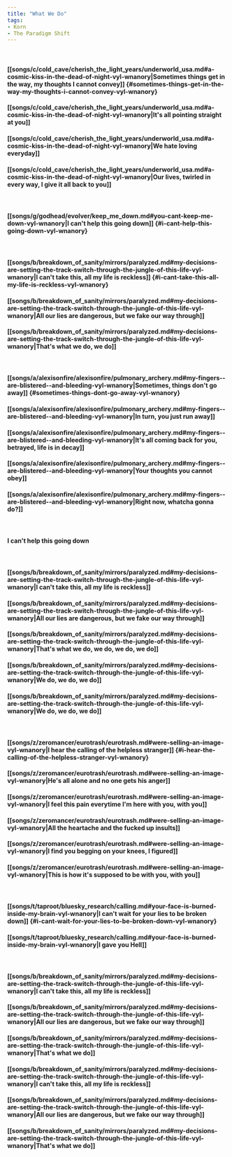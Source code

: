```yaml
---
title: "What We Do"
tags:
- Korn
- The Paradigm Shift
---
```

&nbsp;
#### [[songs/c/cold_cave/cherish_the_light_years/underworld_usa.md#a-cosmic-kiss-in-the-dead-of-night-vyl-wnanory|Sometimes things get in the way, my thoughts I cannot convey]] {#sometimes-things-get-in-the-way-my-thoughts-i-cannot-convey-vyl-wnanory}
#### [[songs/c/cold_cave/cherish_the_light_years/underworld_usa.md#a-cosmic-kiss-in-the-dead-of-night-vyl-wnanory|It's all pointing straight at you]]
#### [[songs/c/cold_cave/cherish_the_light_years/underworld_usa.md#a-cosmic-kiss-in-the-dead-of-night-vyl-wnanory|We hate loving everyday]]
#### [[songs/c/cold_cave/cherish_the_light_years/underworld_usa.md#a-cosmic-kiss-in-the-dead-of-night-vyl-wnanory|Our lives, twirled in every way, I give it all back to you]]
&nbsp;
#### [[songs/g/godhead/evolver/keep_me_down.md#you-cant-keep-me-down-vyl-wnanory|I can't help this going down]] {#i-cant-help-this-going-down-vyl-wnanory}
&nbsp;
#### [[songs/b/breakdown_of_sanity/mirrors/paralyzed.md#my-decisions-are-setting-the-track-switch-through-the-jungle-of-this-life-vyl-wnanory|I can't take this, all my life is reckless]] {#i-cant-take-this-all-my-life-is-reckless-vyl-wnanory}
#### [[songs/b/breakdown_of_sanity/mirrors/paralyzed.md#my-decisions-are-setting-the-track-switch-through-the-jungle-of-this-life-vyl-wnanory|All our lies are dangerous, but we fake our way through]]
#### [[songs/b/breakdown_of_sanity/mirrors/paralyzed.md#my-decisions-are-setting-the-track-switch-through-the-jungle-of-this-life-vyl-wnanory|That's what we do, we do]]
&nbsp;
#### [[songs/a/alexisonfire/alexisonfire/pulmonary_archery.md#my-fingers--are-blistered--and-bleeding-vyl-wnanory|Sometimes, things don't go away]] {#sometimes-things-dont-go-away-vyl-wnanory}
#### [[songs/a/alexisonfire/alexisonfire/pulmonary_archery.md#my-fingers--are-blistered--and-bleeding-vyl-wnanory|In turn, you just run away]]
#### [[songs/a/alexisonfire/alexisonfire/pulmonary_archery.md#my-fingers--are-blistered--and-bleeding-vyl-wnanory|It's all coming back for you, betrayed, life is in decay]]
#### [[songs/a/alexisonfire/alexisonfire/pulmonary_archery.md#my-fingers--are-blistered--and-bleeding-vyl-wnanory|Your thoughts you cannot obey]]
#### [[songs/a/alexisonfire/alexisonfire/pulmonary_archery.md#my-fingers--are-blistered--and-bleeding-vyl-wnanory|Right now, whatcha gonna do?]]
&nbsp;
#### I can't help this going down
&nbsp;
#### [[songs/b/breakdown_of_sanity/mirrors/paralyzed.md#my-decisions-are-setting-the-track-switch-through-the-jungle-of-this-life-vyl-wnanory|I can't take this, all my life is reckless]]
#### [[songs/b/breakdown_of_sanity/mirrors/paralyzed.md#my-decisions-are-setting-the-track-switch-through-the-jungle-of-this-life-vyl-wnanory|All our lies are dangerous, but we fake our way through]]
#### [[songs/b/breakdown_of_sanity/mirrors/paralyzed.md#my-decisions-are-setting-the-track-switch-through-the-jungle-of-this-life-vyl-wnanory|That's what we do, we do, we do, we do]]
#### [[songs/b/breakdown_of_sanity/mirrors/paralyzed.md#my-decisions-are-setting-the-track-switch-through-the-jungle-of-this-life-vyl-wnanory|We do, we do, we do]]
#### [[songs/b/breakdown_of_sanity/mirrors/paralyzed.md#my-decisions-are-setting-the-track-switch-through-the-jungle-of-this-life-vyl-wnanory|We do, we do, we do]]
&nbsp;
#### [[songs/z/zeromancer/eurotrash/eurotrash.md#were-selling-an-image-vyl-wnanory|I hear the calling of the helpless stranger]] {#i-hear-the-calling-of-the-helpless-stranger-vyl-wnanory}
#### [[songs/z/zeromancer/eurotrash/eurotrash.md#were-selling-an-image-vyl-wnanory|He's all alone and no one gets his anger]]
#### [[songs/z/zeromancer/eurotrash/eurotrash.md#were-selling-an-image-vyl-wnanory|I feel this pain everytime I'm here with you, with you]]
#### [[songs/z/zeromancer/eurotrash/eurotrash.md#were-selling-an-image-vyl-wnanory|All the heartache and the fucked up insults]]
#### [[songs/z/zeromancer/eurotrash/eurotrash.md#were-selling-an-image-vyl-wnanory|I find you begging on your knees, I figured]]
#### [[songs/z/zeromancer/eurotrash/eurotrash.md#were-selling-an-image-vyl-wnanory|This is how it's supposed to be with you, with you]]
&nbsp;
#### [[songs/t/taproot/bluesky_research/calling.md#your-face-is-burned-inside-my-brain-vyl-wnanory|I can't wait for your lies to be broken down]] {#i-cant-wait-for-your-lies-to-be-broken-down-vyl-wnanory}
#### [[songs/t/taproot/bluesky_research/calling.md#your-face-is-burned-inside-my-brain-vyl-wnanory|I gave you Hell]]
&nbsp;
#### [[songs/b/breakdown_of_sanity/mirrors/paralyzed.md#my-decisions-are-setting-the-track-switch-through-the-jungle-of-this-life-vyl-wnanory|I can't take this, all my life is reckless]]
#### [[songs/b/breakdown_of_sanity/mirrors/paralyzed.md#my-decisions-are-setting-the-track-switch-through-the-jungle-of-this-life-vyl-wnanory|All our lies are dangerous, but we fake our way through]]
#### [[songs/b/breakdown_of_sanity/mirrors/paralyzed.md#my-decisions-are-setting-the-track-switch-through-the-jungle-of-this-life-vyl-wnanory|That's what we do]]
#### [[songs/b/breakdown_of_sanity/mirrors/paralyzed.md#my-decisions-are-setting-the-track-switch-through-the-jungle-of-this-life-vyl-wnanory|I can't take this, all my life is reckless]]
#### [[songs/b/breakdown_of_sanity/mirrors/paralyzed.md#my-decisions-are-setting-the-track-switch-through-the-jungle-of-this-life-vyl-wnanory|All our lies are dangerous, but we fake our way through]]
#### [[songs/b/breakdown_of_sanity/mirrors/paralyzed.md#my-decisions-are-setting-the-track-switch-through-the-jungle-of-this-life-vyl-wnanory|That's what we do]]
